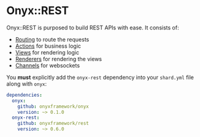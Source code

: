 # Onyx::REST

Onyx::REST is purposed to build REST APIs with ease. It consists of:

* [Routing](/rest/routing) to route the requests
* [Actions](/rest/actions) for business logic
* [Views](/rest/views) for rendering logic
* [Renderers](/rest/renderers) for rendering the views
* [Channels](/rest/channels) for websockets

You **must** explicitly add the `onyx-rest` dependency into your `shard.yml` file along with `onyx`:

```yaml
dependencies:
  onyx:
    github: onyxframework/onyx
    version: ~> 0.1.0
  onyx-rest:
    github: onyxframework/rest
    version: ~> 0.6.0
```
